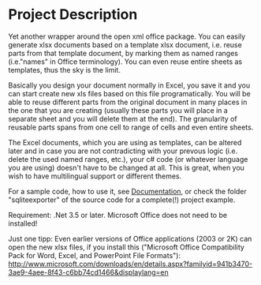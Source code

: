 # Project Description
Yet another wrapper around the open xml office package.
You can easily generate xlsx documents based on a template xlsx document, i.e. reuse parts from that template document, by marking them as named ranges (i.e."names" in Office terminology).
You can even reuse entire sheets as templates, thus the sky is the limit.

Basically you design your document normally in Excel, you save it and you can start create new xls files based on this file programatically. You will be able to reuse different parts from the original document in many places in the one that you are creating (usually these parts you will place in a separate sheet and you will delete them at the end). 
The granularity of reusable parts spans from one cell to range of cells and even entire sheets.

The Excel documents, which you are using as templates, can be altered later and in case you are not contradicting with your prevous logic (i.e. delete the used named ranges, etc.), your c# code (or whatever language you are using) doesn't have to be changed at all. This is great, when you wish to have multilingual support or different themes.

For a sample code, how to use it, see [Documentation], or check the folder "sqliteexporter" of the source code for a complete(!) project example.


Requirement: .Net 3.5 or later.
Microsoft Office does not need to be installed!

Just one tipp:
Even earlier versions of Office applications (2003 or 2K) can open the new xlsx files, if you install this ("Microsoft Office Compatibility Pack for Word, Excel, and PowerPoint File Formats"):
http://www.microsoft.com/downloads/en/details.aspx?familyid=941b3470-3ae9-4aee-8f43-c6bb74cd1466&displaylang=en

[//]: #

   [Documentation]: <https://github.com/asinoai/officehelper/blob/master/documentation.md>
